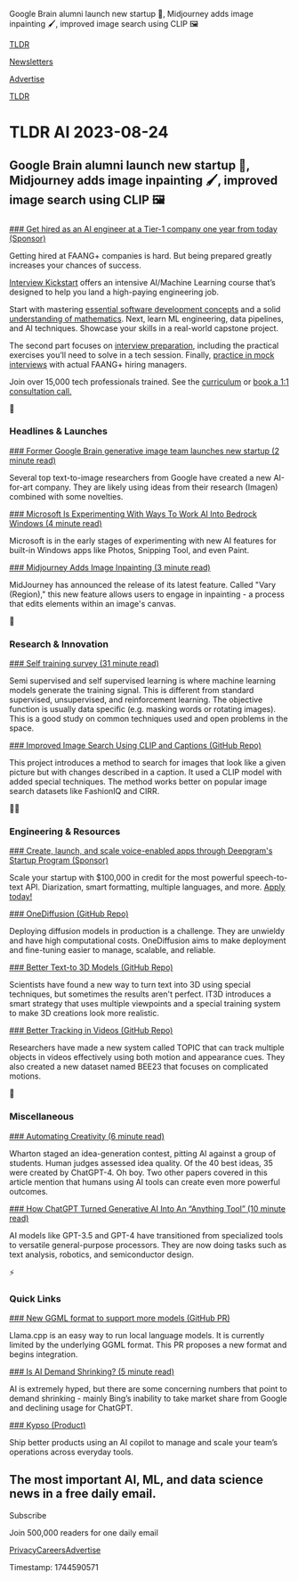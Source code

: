 Google Brain alumni launch new startup 🚀, Midjourney adds image inpainting 🖌️, improved image search using CLIP 🖼️

[TLDR](/)

[Newsletters](/newsletters)

[Advertise](https://advertise.tldr.tech/)

[TLDR](/)

# TLDR AI 2023-08-24

## Google Brain alumni launch new startup 🚀, Midjourney adds image inpainting 🖌️, improved image search using CLIP 🖼️

### 

[### Get hired as an AI engineer at a Tier-1 company one year from today (Sponsor)](https://learn.interviewkickstart.com/course/tldr?utm_source=tldr&amp;utm_campaign=tldr_video_1on1)

Getting hired at FAANG+ companies is hard. But being prepared greatly increases your chances of success.

[Interview Kickstart](https://learn.interviewkickstart.com/course/tldr?utm_source=tldr&utm_campaign=tldr_video_1on1) offers an intensive AI/Machine Learning course that’s designed to help you land a high-paying engineering job.

Start with mastering [essential software development concepts](https://learn.interviewkickstart.com/course/tldr?utm_source=tldr&utm_campaign=tldr_video_1on1) and a solid [understanding of mathematics](https://learn.interviewkickstart.com/course/tldr?utm_source=tldr&utm_campaign=tldr_video_1on1). Next, learn ML engineering, data pipelines, and AI techniques. Showcase your skills in a real-world capstone project.

The second part focuses on [interview preparation](https://learn.interviewkickstart.com/course/tldr?utm_source=tldr&utm_campaign=tldr_video_1on1), including the practical exercises you’ll need to solve in a tech session. Finally, [practice in mock interviews](https://learn.interviewkickstart.com/course/tldr?utm_source=tldr&utm_campaign=tldr_video_1on1) with actual FAANG+ hiring managers.

Join over 15,000 tech professionals trained. See the [curriculum](https://learn.interviewkickstart.com/course/tldr?utm_source=tldr&utm_campaign=tldr_video_1on1) or [book a 1:1 consultation call.](https://learn.interviewkickstart.com/course/tldr?utm_source=tldr&utm_campaign=tldr_video_1on1)

🚀

### Headlines & Launches

[### Former Google Brain generative image team launches new startup (2 minute read)](https://ideogram.ai/launch?utm_source=tldrai)

Several top text-to-image researchers from Google have created a new AI-for-art company. They are likely using ideas from their research (Imagen) combined with some novelties.

[### Microsoft Is Experimenting With Ways To Work AI Into Bedrock Windows (4 minute read)](https://arstechnica.com/gadgets/2023/08/windows-utilities-like-paint-and-snipping-tool-could-get-an-ai-infusion-soon/?utm_source=tldrai)

Microsoft is in the early stages of experimenting with new AI features for built-in Windows apps like Photos, Snipping Tool, and even Paint.

[### Midjourney Adds Image Inpainting (3 minute read)](https://decrypt.co/153380/midjourney-inpainting-vary-region-tool-stable-diffusion-comparison?utm_source=tldrai)

MidJourney has announced the release of its latest feature. Called "Vary (Region)," this new feature allows users to engage in inpainting - a process that edits elements within an image's canvas.

🧠

### Research & Innovation

[### Self training survey (31 minute read)](https://arxiv.org/abs/2202.12040?utm_source=tldrai)

Semi supervised and self supervised learning is where machine learning models generate the training signal. This is different from standard supervised, unsupervised, and reinforcement learning. The objective function is usually data specific (e.g. masking words or rotating images). This is a good study on common techniques used and open problems in the space.

[### Improved Image Search Using CLIP and Captions (GitHub Repo)](https://github.com/ABaldrati/CLIP4Cir?utm_source=tldrai)

This project introduces a method to search for images that look like a given picture but with changes described in a caption. It used a CLIP model with added special techniques. The method works better on popular image search datasets like FashionIQ and CIRR.

👨‍💻

### Engineering & Resources

[### Create, launch, and scale voice-enabled apps through Deepgram's Startup Program (Sponsor)](https://dpgr.am/72b0e29)

Scale your startup with $100,000 in credit for the most powerful speech-to-text API. Diarization, smart formatting, multiple languages, and more. [Apply today!](https://dpgr.am/72b0e29)

[### OneDiffusion (GitHub Repo)](https://github.com/bentoml/OneDiffusion?utm_source=tldrai)

Deploying diffusion models in production is a challenge. They are unwieldy and have high computational costs. OneDiffusion aims to make deployment and fine-tuning easier to manage, scalable, and reliable.

[### Better Text-to 3D Models (GitHub Repo)](https://github.com/buaacyw/it3d-text-to-3d?utm_source=tldrai)

Scientists have found a new way to turn text into 3D using special techniques, but sometimes the results aren't perfect. IT3D introduces a smart strategy that uses multiple viewpoints and a special training system to make 3D creations look more realistic.

[### Better Tracking in Videos (GitHub Repo)](https://github.com/holmescao/TOPICTrack?utm_source=tldrai)

Researchers have made a new system called TOPIC that can track multiple objects in videos effectively using both motion and appearance cues. They also created a new dataset named BEE23 that focuses on complicated motions.

🎁

### Miscellaneous

[### Automating Creativity (6 minute read)](https://www.oneusefulthing.org/p/automating-creativity/?utm_source=tldrai)

Wharton staged an idea-generation contest, pitting AI against a group of students. Human judges assessed idea quality. Of the 40 best ideas, 35 were created by ChatGPT-4. Oh boy. Two other papers covered in this article mention that humans using AI tools can create even more powerful outcomes.

[### How ChatGPT Turned Generative AI Into An “Anything Tool” (10 minute read)](https://arstechnica.com/ai/2023/08/how-chatgpt-turned-generative-ai-into-an-anything-tool/?utm_source=tldrai)

AI models like GPT-3.5 and GPT-4 have transitioned from specialized tools to versatile general-purpose processors. They are now doing tasks such as text analysis, robotics, and semiconductor design.

⚡️

### Quick Links

[### New GGML format to support more models (GitHub PR)](https://github.com/ggerganov/llama.cpp/pull/2398#issuecomment-1682837610?utm_source=tldrai)

Llama.cpp is an easy way to run local language models. It is currently limited by the underlying GGML format. This PR proposes a new format and begins integration.

[### Is AI Demand Shrinking? (5 minute read)](https://bit.ly/45I5Zi2)

AI is extremely hyped, but there are some concerning numbers that point to demand shrinking - mainly Bing’s inability to take market share from Google and declining usage for ChatGPT.

[### Kypso (Product)](https://kypso.io/?utm_source=tldrai)

Ship better products using an AI copilot to manage and scale your team’s operations across everyday tools.

## The most important AI, ML, and data science news in a free daily email.

Subscribe

Join 500,000 readers for one daily email

[Privacy](/privacy)[Careers](https://jobs.ashbyhq.com/tldr.tech)[Advertise](/ai/advertise)

Timestamp: 1744590571